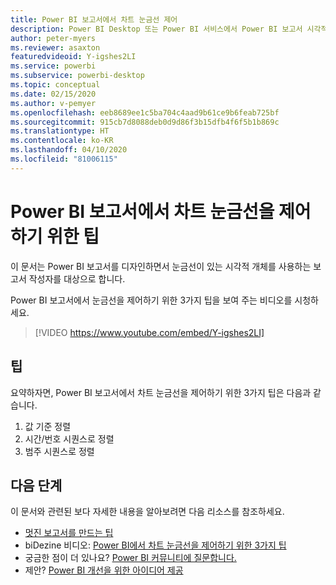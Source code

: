 ```yaml
---
title: Power BI 보고서에서 차트 눈금선 제어
description: Power BI Desktop 또는 Power BI 서비스에서 Power BI 보고서 시각적 개체의 차트 눈금선을 제어하기 위한 3가지 팁입니다.
author: peter-myers
ms.reviewer: asaxton
featuredvideoid: Y-igshes2LI
ms.service: powerbi
ms.subservice: powerbi-desktop
ms.topic: conceptual
ms.date: 02/15/2020
ms.author: v-pemyer
ms.openlocfilehash: eeb8689ee1c5ba704c4aad9b61ce9b6feab725bf
ms.sourcegitcommit: 915cb7d8088deb0d9d86f3b15dfb4f6f5b1b869c
ms.translationtype: HT
ms.contentlocale: ko-KR
ms.lasthandoff: 04/10/2020
ms.locfileid: "81006115"
---
```

# <a name="tips-to-control-chart-gridlines-in-power-bi-reports"></a>Power BI 보고서에서 차트 눈금선을 제어하기 위한 팁

이 문서는 Power BI 보고서를 디자인하면서 눈금선이 있는 시각적 개체를 사용하는 보고서 작성자를 대상으로 합니다.

Power BI 보고서에서 눈금선을 제어하기 위한 3가지 팁을 보여 주는 비디오를 시청하세요.

> [!VIDEO https://www.youtube.com/embed/Y-igshes2LI]

## <a name="tips"></a>팁

요약하자면, Power BI 보고서에서 차트 눈금선을 제어하기 위한 3가지 팁은 다음과 같습니다.

1. 값 기준 정렬
1. 시간/번호 시퀀스로 정렬
1. 범주 시퀀스로 정렬

## <a name="next-steps"></a>다음 단계

이 문서와 관련된 보다 자세한 내용을 알아보려면 다음 리소스를 참조하세요.

- [멋진 보고서를 만드는 팁](../power-bi-reports-tips-and-tricks-for-creating.md)
- biDezine 비디오: [Power BI에서 차트 눈금선을 제어하기 위한 3가지 팁](https://www.youtube.com/watch?v=Y-igshes2LI)
- 궁금한 점이 더 있나요? [Power BI 커뮤니티에 질문합니다.](https://community.powerbi.com/)
- 제안? [Power BI 개선을 위한 아이디어 제공](https://ideas.powerbi.com)

